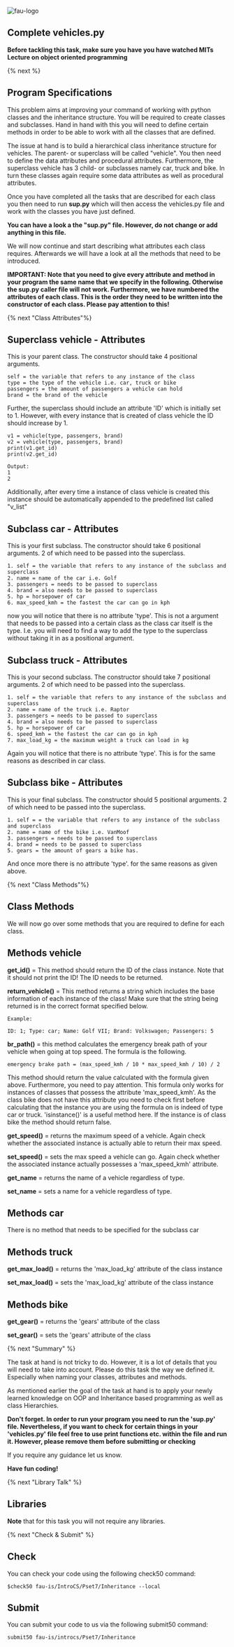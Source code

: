 ![fau-logo](https://introcs.is.rw.fau.de/img/logos/ReWi_logo.png)

## Complete vehicles.py

**Before tackling this task, make sure you have you have watched MITs Lecture on object oriented
programming**

{% next %}

## Program Specifications

This problem aims at improving your command of working with python classes and the inheritance
structure. You will be required to create classes and subclasses. Hand in hand with this you will 
need to define certain methods in order to be able to work with all the classes that are defined.

The issue at hand is to build a hierarchical class inheritance structure for vehicles. The parent- or superclass will
be called "vehicle". You then need to define the data attributes and procedural attributes. Furthermore, 
the superclass vehicle has 3 child- or subclasses namely car, truck and bike. In turn these classes again 
require some data attributes as well as procedural attributes.

Once you have completed all the tasks that are described for each class you then need to run 
**sup.py** which will then access the vehicles.py file and work with the classes you have just defined.

**You can have a look a the "sup.py" file. However, do not change or add anything in this file.**

We will now continue and start describing what attributes each class requires. Afterwards we will
have a look at all the methods that need to be introduced.

**IMPORTANT: Note that you need to give every attribute and method in your program the same
name that we specify in the following. Otherwise the sup.py caller file will not work. Furthermore,
we have numbered the attributes of each class. This is the order they need to be written 
into the constructor of each class. Please pay attention to this!**

{% next "Class Attributes"%}

## Superclass vehicle - Attributes

This is your parent class. The constructor should take 4 positional arguments.

~~~
self = the variable that refers to any instance of the class
type = the type of the vehicle i.e. car, truck or bike
passengers = the amount of passengers a vehicle can hold
brand = the brand of the vehicle
~~~
Further, the superclass should include an attribute 'ID' which is initially set to 1. However,
with every instance that is created of class vehicle the ID should increase by 1.
~~~
v1 = vehicle(type, passengers, brand)
v2 = vehicle(type, passengers, brand)
print(v1.get_id)
print(v2.get_id)

Output:
1
2
~~~
Additionally, after every time a instance of class vehicle is created this instance should
be automatically appended to the predefined list called "v_list"

## Subclass car - Attributes

This is your first subclass. The constructor should take 6 positional arguments. 2 of which
need to be passed into the superclass.
~~~
1. self = the variable that refers to any instance of the subclass and superclass
2. name = name of the car i.e. Golf
3. passengers = needs to be passed to superclass
4. brand = also needs to be passed to superclass
5. hp = horsepower of car
6. max_speed_kmh = the fastest the car can go in kph
~~~
now you will notice that there is no attribute 'type'. This is not a argument that needs to be
passed into a certain class as the class car itself is the type. I.e. you will need to find a way
to add the type to the superclass without taking it in as a positional argument.

## Subclass truck - Attributes

This is your second subclass. The constructor should take 7 positional arguments. 2 of which
need to be passed into the superclass.

~~~
1. self = the variable that refers to any instance of the subclass and superclass
2. name = name of the truck i.e. Raptor
3. passengers = needs to be passed to superclass
4. brand = also needs to be passed to superclass
5. hp = horsepower of car
6. speed_kmh = the fastest the car can go in kph
7. max_load_kg = the maximum weight a truck can load in kg
~~~
Again you will notice that there is no attribute 'type'. This is for the same reasons as 
described in car class.

## Subclass bike - Attributes

This is your final subclass. The constructor should 5 positional arguments. 2 of which need
to be passed into the superclass.

~~~
1. self = = the variable that refers to any instance of the subclass and superclass
2. name = name of the bike i.e. VanMoof
3. passengers = needs to be passed to superclass
4. brand = needs to be passed to superclass
5. gears = the amount of gears a bike has. 
~~~

And once more there is no attribute 'type'. for the same reasons as given above.

{% next "Class Methods"%}

## Class Methods

We will now go over some methods that you are required to define for each class.

## Methods vehicle

**get_id()** = This method should return the ID of the class instance. Note that it should
not print the ID! The ID needs to be returned.

**return_vehicle()** = This method returns a string which includes the base information of each 
instance of the class! Make sure that the string being returned is in the correct format specified below.
~~~
Example:
 
ID: 1; Type: car; Name: Golf VII; Brand: Volkswagen; Passengers: 5

~~~

**br_path()** = this method calculates the emergency break path of your vehicle when going 
at top speed. The formula is the following. 
~~~
emergency brake path = (max_speed_kmh / 10 * max_speed_kmh / 10) / 2
~~~
This method should return the value calculated with the formula given above. Furthermore,
you need to pay attention. This formula only works for instances of classes that possess
the attribute 'max_speed_kmh'. As the class bike does not have this attribute you need to check
first before calculating that the instance you are using the formula on is indeed of type
car or truck. 'isinstance()' is a useful method here. If the instance is of class bike the 
method should return false.

**get_speed()** = returns the maximum speed of a vehicle. Again check whether the associated
instance is actually able to return their max speed. 

**set_speed()** = sets the max speed a vehicle can go. Again check whether the associated
instance actually possesses a 'max_speed_kmh' attribute. 

**get_name** = returns the name of a vehicle regardless of type.

**set_name** = sets a name for a vehicle regardless of type.

## Methods car

There is no method that needs to be specified for the subclass car

## Methods truck

**get_max_load()** = returns the 'max_load_kg' attribute of the class instance

**set_max_load()** = sets the 'max_load_kg' attribute of the class instance

## Methods bike

**get_gear()** = returns the 'gears' attribute of the class

**set_gear()** = sets the 'gears' attribute of the class

{% next "Summary" %}

The task at hand is not tricky to do. However, it is a lot of details that you will need
to take into account. Please do this task the way we defined it. Especially when naming your 
classes, attributes and methods.

As mentioned earlier the goal of the task at hand is to apply your newly learned knowledge on 
OOP and Inheritance based programming as well as class Hierarchies.

**Don't forget. In order to run your program you need to run the 'sup.py' file. Nevertheless,
if you want to check for certain things in your 'vehicles.py' file feel free to use print functions etc.
within the file and run it. However, please remove them before submitting or checking**

If you require any guidance let us know.

**Have fun coding!**

{% next "Library Talk" %}

## Libraries

**Note** that for this task you will not require any libraries.

{% next "Check & Submit" %}

## Check 

You can check your code using the following check50 command:

~~~
$check50 fau-is/IntroCS/Pset7/Inheritance --local
~~~

## Submit

You can submit your code to us via the following submit50 command:

~~~
submit50 fau-is/introcs/Pset7/Inheritance
~~~
